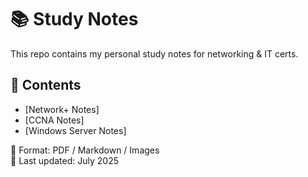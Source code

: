 # 📚 Study Notes

This repo contains my personal study notes for networking & IT certs.

## 📂 Contents

- [Network+ Notes]
- [CCNA Notes]
- [Windows Server Notes]

📌 Format: PDF / Markdown / Images  
📅 Last updated: July 2025
